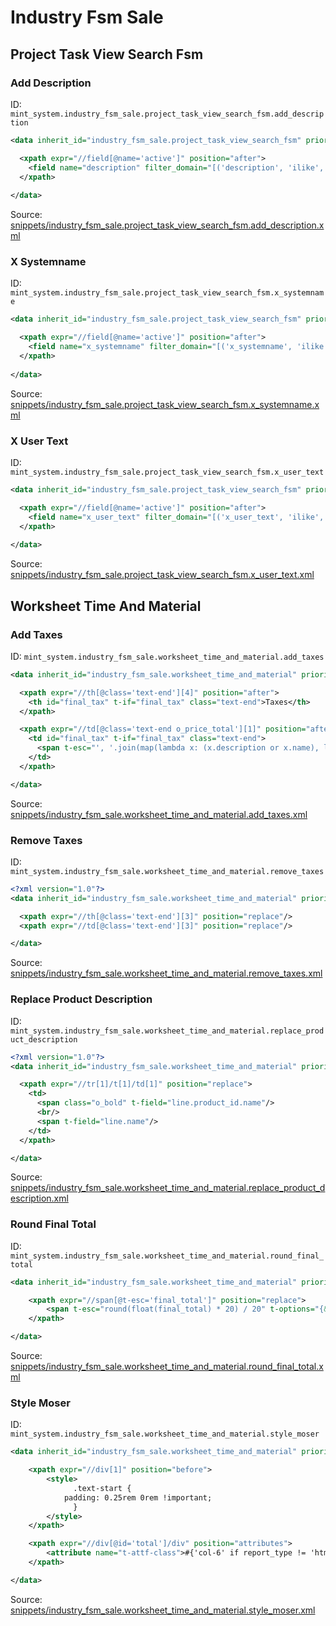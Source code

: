 # Industry Fsm Sale
## Project Task View Search Fsm  
### Add Description  
ID: `mint_system.industry_fsm_sale.project_task_view_search_fsm.add_description`  
```xml
<data inherit_id="industry_fsm_sale.project_task_view_search_fsm" priority="50">

  <xpath expr="//field[@name='active']" position="after">
    <field name="description" filter_domain="[('description', 'ilike', self)]"/>
  </xpath>
  
</data>
```
Source: [snippets/industry_fsm_sale.project_task_view_search_fsm.add_description.xml](https://github.com/Mint-System/Odoo-Build/tree/14.0/snippets/industry_fsm_sale.project_task_view_search_fsm.add_description.xml)

### X Systemname  
ID: `mint_system.industry_fsm_sale.project_task_view_search_fsm.x_systemname`  
```xml
<data inherit_id="industry_fsm_sale.project_task_view_search_fsm" priority="50">

  <xpath expr="//field[@name='active']" position="after">
    <field name="x_systemname" filter_domain="[('x_systemname', 'ilike', self)]"/>
  </xpath>
  
</data>
```
Source: [snippets/industry_fsm_sale.project_task_view_search_fsm.x_systemname.xml](https://github.com/Mint-System/Odoo-Build/tree/14.0/snippets/industry_fsm_sale.project_task_view_search_fsm.x_systemname.xml)

### X User Text  
ID: `mint_system.industry_fsm_sale.project_task_view_search_fsm.x_user_text`  
```xml
<data inherit_id="industry_fsm_sale.project_task_view_search_fsm" priority="50">

  <xpath expr="//field[@name='active']" position="after">
    <field name="x_user_text" filter_domain="[('x_user_text', 'ilike', self)]"/>
  </xpath>
  
</data>
```
Source: [snippets/industry_fsm_sale.project_task_view_search_fsm.x_user_text.xml](https://github.com/Mint-System/Odoo-Build/tree/14.0/snippets/industry_fsm_sale.project_task_view_search_fsm.x_user_text.xml)

## Worksheet Time And Material  
### Add Taxes  
ID: `mint_system.industry_fsm_sale.worksheet_time_and_material.add_taxes`  
```xml
<data inherit_id="industry_fsm_sale.worksheet_time_and_material" priority="60">

  <xpath expr="//th[@class='text-end'][4]" position="after">
    <th id="final_tax" t-if="final_tax" class="text-end">Taxes</th>
  </xpath>

  <xpath expr="//td[@class='text-end o_price_total'][1]" position="after">
    <td id="final_tax" t-if="final_tax" class="text-end">
      <span t-esc="', '.join(map(lambda x: (x.description or x.name), line.tax_id))"/>
    </td>
  </xpath>

</data>
```
Source: [snippets/industry_fsm_sale.worksheet_time_and_material.add_taxes.xml](https://github.com/Mint-System/Odoo-Build/tree/14.0/snippets/industry_fsm_sale.worksheet_time_and_material.add_taxes.xml)

### Remove Taxes  
ID: `mint_system.industry_fsm_sale.worksheet_time_and_material.remove_taxes`  
```xml
<?xml version="1.0"?>
<data inherit_id="industry_fsm_sale.worksheet_time_and_material" priority="60">

  <xpath expr="//th[@class='text-end'][3]" position="replace"/>
  <xpath expr="//td[@class='text-end'][3]" position="replace"/>

</data>
```
Source: [snippets/industry_fsm_sale.worksheet_time_and_material.remove_taxes.xml](https://github.com/Mint-System/Odoo-Build/tree/14.0/snippets/industry_fsm_sale.worksheet_time_and_material.remove_taxes.xml)

### Replace Product Description  
ID: `mint_system.industry_fsm_sale.worksheet_time_and_material.replace_product_description`  
```xml
<?xml version="1.0"?>
<data inherit_id="industry_fsm_sale.worksheet_time_and_material" priority="50">

  <xpath expr="//tr[1]/t[1]/td[1]" position="replace">
    <td>
      <span class="o_bold" t-field="line.product_id.name"/>
      <br/>
      <span t-field="line.name"/>
    </td>
  </xpath>

</data>
```
Source: [snippets/industry_fsm_sale.worksheet_time_and_material.replace_product_description.xml](https://github.com/Mint-System/Odoo-Build/tree/14.0/snippets/industry_fsm_sale.worksheet_time_and_material.replace_product_description.xml)

### Round Final Total  
ID: `mint_system.industry_fsm_sale.worksheet_time_and_material.round_final_total`  
```xml
<data inherit_id="industry_fsm_sale.worksheet_time_and_material" priority="60">

    <xpath expr="//span[@t-esc='final_total']" position="replace">
        <span t-esc="round(float(final_total) * 20) / 20" t-options="{&quot;widget&quot;: &quot;monetary&quot;, &quot;display_currency&quot;: doc.sale_order_id.pricelist_id.currency_id}"/>
    </xpath>

</data>
```
Source: [snippets/industry_fsm_sale.worksheet_time_and_material.round_final_total.xml](https://github.com/Mint-System/Odoo-Build/tree/14.0/snippets/industry_fsm_sale.worksheet_time_and_material.round_final_total.xml)

### Style Moser  
ID: `mint_system.industry_fsm_sale.worksheet_time_and_material.style_moser`  
```xml
<data inherit_id="industry_fsm_sale.worksheet_time_and_material" priority="60">

    <xpath expr="//div[1]" position="before">
        <style>
              .text-start {
            padding: 0.25rem 0rem !important;
              }
        </style>
    </xpath>

    <xpath expr="//div[@id='total']/div" position="attributes">
        <attribute name="t-attf-class">#{'col-6' if report_type != 'html' else 'col-sm-7 col-md-6'} ms-auto</attribute>
    </xpath>

</data>
```
Source: [snippets/industry_fsm_sale.worksheet_time_and_material.style_moser.xml](https://github.com/Mint-System/Odoo-Build/tree/14.0/snippets/industry_fsm_sale.worksheet_time_and_material.style_moser.xml)

